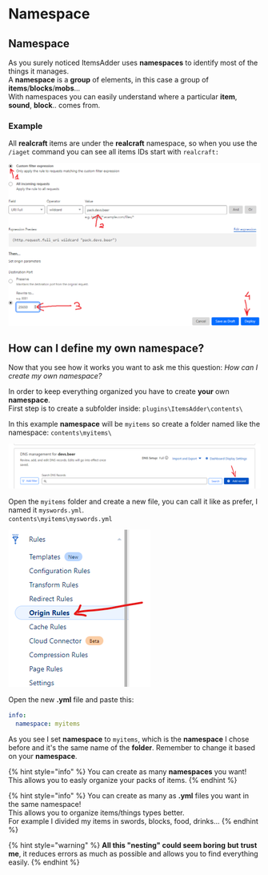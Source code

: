 # Namespace

## Namespace

As you surely noticed ItemsAdder uses **namespaces** to identify most of the things it manages.\
A **namespace** is a **group** of elements, in this case a group of **items**/**blocks**/**mobs**... \
With namespaces you can easily understand where a particular **item**, **sound**, **block**.. comes from.

### Example

All **realcraft** items are under the **realcraft** namespace, so when you use the `/iaget` command you can see all items IDs start with `realcraft:`

![](<../../../.gitbook/assets/image (7).png>)

## How can I define my own namespace?

Now that you see how it works you want to ask me this question: _How can I create my own namespace?_

In order to keep everything organized you have to create **your** own **namespace**. \
First step is to create a subfolder inside: `plugins\ItemsAdder\contents\`

In this example **namespace** will be `myitems` so create a folder named like the namespace: `contents\myitems\`

![](<../../../.gitbook/assets/image (8).png>)

Open the `myitems` folder and create a new file, you can call it like as prefer, I named it `myswords.yml`.\
`contents\myitems\myswords.yml`

![](<../../../.gitbook/assets/image (9).png>)

Open the new **.yml** file and paste this:

```yaml
info:
  namespace: myitems
```

As you see I set **namespace** to `myitems`, which is the **namespace** I chose before and it's the same name of the **folder**. Remember to change it based on your **namespace**.

{% hint style="info" %}
You can create as many **namespaces** you want! This allows you to easly organize your packs of items.
{% endhint %}

{% hint style="info" %}
You can create as many as **.yml** files you want in the same namespace!\
This allows you to organize items/things types better.\
For example I divided my items in swords, blocks, food, drinks...
{% endhint %}

{% hint style="warning" %}
**All this "nesting" could seem boring** **but** **trust me**, it reduces errors as much as possible and allows you to find everything easily.
{% endhint %}

